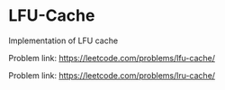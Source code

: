 # LFU-Cache
Implementation of LFU cache 

Problem link: https://leetcode.com/problems/lfu-cache/

Problem link: https://leetcode.com/problems/lru-cache/
